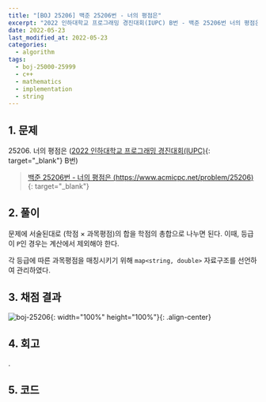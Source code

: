 ```yaml
---
title: "[BOJ 25206] 백준 25206번 - 너의 평점은"
excerpt: "2022 인하대학교 프로그래밍 경진대회(IUPC) B번 - 백준 25206번 너의 평점은 풀이"
date: 2022-05-23
last_modified_at: 2022-05-23
categories:
  - algorithm
tags:
  - boj-25000-25999
  - c++
  - mathematics
  - implementation
  - string
---
```


## 1. 문제
$25206$. 너의 평점은 ([2022 인하대학교 프로그래밍 경진대회(IUPC)](https://burningfalls.github.io/contest/iupc-baekjoon-contest/){: target="_blank"} B번)

> [백준 25206번 - 너의 평점은 (https://www.acmicpc.net/problem/25206)](https://www.acmicpc.net/problem/25206){: target="_blank"}

## 2. 풀이

문제에 서술된대로 (학점 $\times$ 과목평점)의 합을 학점의 총합으로 나누면 된다. 이때, 등급이 `P`인 경우는 계산에서 제외해야 한다.

각 등급에 따른 과목평점을 매칭시키기 위해 `map<string, double>` 자료구조를 선언하여 관리하였다.

## 3. 채점 결과

![boj-25206](https://user-images.githubusercontent.com/30232837/169728149-2726761a-5bfb-4713-b6a3-c42595b0ca57.png "boj-25206"){: width="100%" height="100%"}{: .align-center}

## 4. 회고

.

## 5. 코드

<script src="https://gist.github.com/BurningFalls/3039fda4e95eb822e0b07bf749e1b231.js"></script>